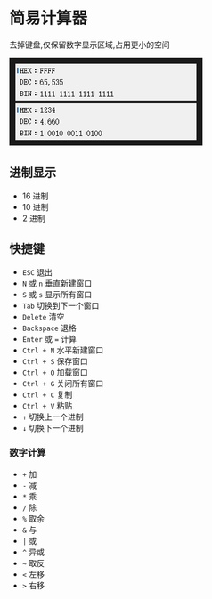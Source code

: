 # 简易计算器

去掉键盘,仅保留数字显示区域,占用更小的空间

![preview](preview.png)

## 进制显示

-   16 进制
-   10 进制
-   2 进制

## 快捷键

-   `ESC` 退出
-   `N` 或 `n` 垂直新建窗口
-   `S` 或 `s` 显示所有窗口
- 	`Tab` 切换到下一个窗口
-   `Delete` 清空
-   `Backspace` 退格
-   `Enter` 或 `=` 计算
-   `Ctrl + N` 水平新建窗口
-   `Ctrl + S` 保存窗口
-   `Ctrl + O` 加载窗口
-   `Ctrl + G` 关闭所有窗口
-   `Ctrl + C` 复制
-   `Ctrl + V` 粘贴
-   `↑` 切换上一个进制
-   `↓` 切换下一个进制

### 数字计算

-   `+` 加
-   `-` 减
-   `*` 乘
-   `/` 除
-   `%` 取余
-   `&` 与
-   `|` 或
-   `^` 异或
-   `~` 取反
-   `<` 左移
-   `>` 右移